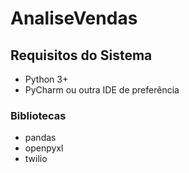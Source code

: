 # AnaliseVendas

## Requisitos do Sistema

   - Python 3+
   - PyCharm ou outra IDE de preferência
    
### Bibliotecas

   - pandas
   - openpyxl
   - twilio
    
